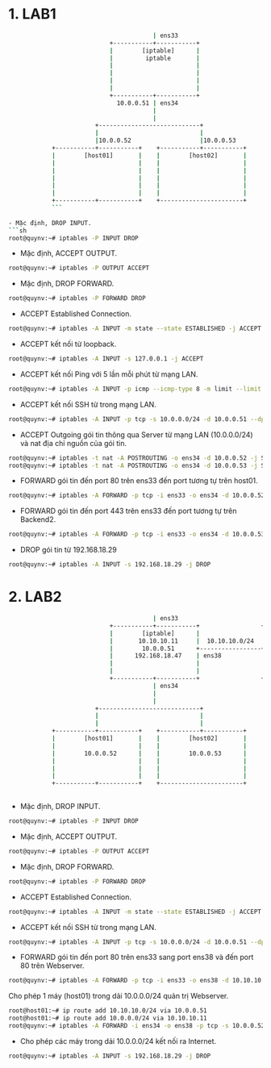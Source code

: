 # 1. LAB1

```sh
                                        | ens33
                            +-----------+-----------+
                            |        [iptable]      |
                            |         iptable       |
                            |                       | 
                            |                       |
                            |                       | 
                            |                       |
                            +-----------+-----------+    
                              10.0.0.51 | ens34
                                        |
                                        | 
                        +----------------------------+
                        |                            |                   
                        |10.0.0.52                   |10.0.0.53           
            +-----------+-----------+    +-----------+-----------+
            |        [host01]       |    |        [host02]       | 
            |                       |    |                       |   
            |                       |    |                       |    
            |                       |    |                       |    
            |                       |    |                       | 
            |                       |    |                       |    
            +-----------+-----------+    +-----------------------+    
            ```
            
- Mặc định, DROP INPUT.
```sh
root@quynv:~# iptables -P INPUT DROP
```
- Mặc định, ACCEPT OUTPUT.
```sh
root@quynv:~# iptables -P OUTPUT ACCEPT
```
- Mặc định, DROP FORWARD.
```sh
root@quynv:~# iptables -P FORWARD DROP
```
- ACCEPT Established Connection.
```sh
root@quynv:~# iptables -A INPUT -m state --state ESTABLISHED -j ACCEPT
```
- ACCEPT kết nối từ loopback.
```sh
root@quynv:~# iptables -A INPUT -s 127.0.0.1 -j ACCEPT
```
- ACCEPT kết nối Ping với 5 lần mỗi phút từ mạng LAN.
```sh
root@quynv:~# iptables -A INPUT -p icmp --icmp-type 8 -m limit --limit 5/m --limit-burst 5 -s 10.0.0.0/24 -d 10.0.0.51 -j ACCEPT
```
- ACCEPT kết nối SSH từ trong mạng LAN. 

```sh
root@quynv:~# iptables -A INPUT -p tcp -s 10.0.0.0/24 -d 10.0.0.51 --dport 22 -j ACCEPT
```
- ACCEPT Outgoing gói tin thông qua Server từ mạng LAN (10.0.0.0/24) và nat địa chỉ nguồn của gói tin.
```sh
root@quynv:~# iptables -t nat -A POSTROUTING -o ens34 -d 10.0.0.52 -j SNAT --to-source 10.0.0.51
root@quynv:~# iptables -t nat -A POSTROUTING -o ens34 -d 10.0.0.53 -j SNAT --to-source 10.0.0.51
```
- FORWARD gói tin đến port 80 trên ens33 đến port tương tự trên host01.

```sh
root@quynv:~# iptables -A FORWARD -p tcp -i ens33 -o ens34 -d 10.0.0.52 --dport 80 -j ACCEPT
```
- FORWARD gói tin đến port 443 trên ens33 đến port tương tự trên Backend2.
```sh
root@quynv:~# iptables -A FORWARD -p tcp -i ens33 -o ens34 -d 10.0.0.53 --dport 443 -j ACCEPT
```
- DROP gói tin từ 192.168.18.29

```sh
root@quynv:~# iptables -A INPUT -s 192.168.18.29 -j DROP
```

# 2. LAB2            
            
            
```sh
                                        | ens33
                            +-----------+-----------+                 +-------------------+
                            |        [iptable]      |                 |    [Web server]   |
                            |       10.10.10.11     |  10.10.10.0/24  |                   |
                            |        10.0.0.51      +-----------------+     10.10.10.51   |
                            |      192.168.18.47    | ens38           |                   |
                            |                       |                 |                   |
                            |                       |                 |                   |
                            +-----------+-----------+                 +-------------------+
                                        | ens34
                                        |
                                        | 
                        +----------------------------+
                        |                            |                   
                        |                            |           
            +-----------+-----------+    +-----------+-----------+
            |        [host01]       |    |        [host02]       | 
            |                       |    |                       |   
            |        10.0.0.52      |    |        10.0.0.53      |    
            |                       |    |                       |    
            |                       |    |                       | 
            |                       |    |                       |    
            +-----------+-----------+    +-----------------------+    
            
```    

- Mặc định, DROP INPUT.
```sh
root@quynv:~# iptables -P INPUT DROP
```
- Mặc định, ACCEPT OUTPUT.
```sh
root@quynv:~# iptables -P OUTPUT ACCEPT
```
- Mặc định, DROP FORWARD.
```sh
root@quynv:~# iptables -P FORWARD DROP
```
- ACCEPT Established Connection.
```sh
root@quynv:~# iptables -A INPUT -m state --state ESTABLISHED -j ACCEPT
```

- ACCEPT kết nối SSH từ trong mạng LAN. 

```sh
root@quynv:~# iptables -A INPUT -p tcp -s 10.0.0.0/24 -d 10.0.0.51 --dport 22 -j ACCEPT
```

- FORWARD gói tin đến port 80 trên ens33 sang port ens38 và đến port 80 trên Webserver.

```sh
root@quynv:~# iptables -A FORWARD -p tcp -i ens33 -o ens38 -d 10.10.10.51 --dport 80 -j ACCEPT
```
Cho phép 1 máy (host01) trong dải 10.0.0.0/24 quản trị Webserver.
```sh
root@host01:~# ip route add 10.10.10.0/24 via 10.0.0.51
root@host01:~# ip route add 10.0.0.0/24 via 10.10.10.11
root@quynv:~# iptables -A FORWARD -i ens34 -o ens38 -p tcp -s 10.0.0.52 -d 10.10.10.51 --dport 22 -j ACCEPT
```
- Cho phép các máy trong dải 10.0.0.0/24 kết nối ra Internet.

```sh
root@quynv:~# iptables -A INPUT -s 192.168.18.29 -j DROP
```
